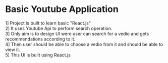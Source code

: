 # Basic Youtube Application  

1] Project is built to learn basic "React.js"  
2] It uses Youtube Api to perform search operation.    
3] Only aim is to design UI were user can search for a vedio and gets recommendations according to it.  
4] Then user should be able to choose a vedio from it and should be able to view it.  
5] This UI is built using React.js  
